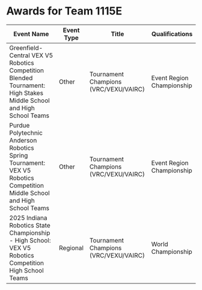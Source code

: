 # Awards for Team 1115E

| Event Name | Event Type | Title | Qualifications |
|------------|------------|-------|----------------|
| Greenfield-Central VEX V5 Robotics Competition Blended Tournament: High Stakes Middle School and High School Teams | Other | Tournament Champions (VRC/VEXU/VAIRC) | Event Region Championship |
| Purdue Polytechnic Anderson Robotics Spring Tournament: VEX V5 Robotics Competition Middle School and High School Teams | Other | Tournament Champions (VRC/VEXU/VAIRC) | Event Region Championship |
| 2025 Indiana Robotics State Championship - High School: VEX V5 Robotics Competition High School Teams | Regional | Tournament Champions (VRC/VEXU/VAIRC) | World Championship |
